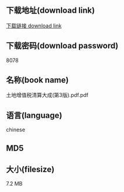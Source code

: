 ## 下载地址(download link)
[下载链接 download link](https://tutu365.netlify.app/?s=%E5%9C%9F%E5%9C%B0%E5%A2%9E%E5%80%BC%E7%A8%8E%E6%B8%85%E7%AE%97%E5%A4%A7%E6%88%90%28%E7%AC%AC3%E7%89%88%29.pdf)

## 下载密码(download password)
8078

## 名称(book name)
土地增值税清算大成(第3版).pdf.pdf

## 语言(language)
chinese

## MD5


## 大小(filesize)
7.2 MB
